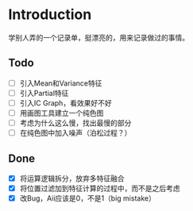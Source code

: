 # Introduction
学别人弄的一个记录单，挺漂亮的，用来记录做过的事情。
## Todo
* [ ] 引入Mean和Variance特征
* [ ] 引入Partial特征
* [ ] 引入IC Graph，看效果好不好
* [ ] 用画图工具建立一个纯色图
* [ ] 考虑为什么这么慢，找出最慢的部分
* [ ] 在纯色图中加入噪声（泊松过程？）

## Done
* [X] 将运算逻辑拆分，放弃多特征融合
* [X] 将位置过滤加到特征计算的过程中，而不是之后考虑
* [X] 改Bug，Aii应该是0，不是1（big mistake）
